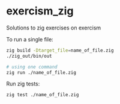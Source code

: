 # exercism_zig
Solutions to zig exercises on exercism


To run a single file:

```bash
zig build -Dtarget_file=name_of_file.zig
./zig_out/bin/out

# using one command
zig run ./name_of_file.zig
```

Run zig tests:

```bash
zig test ./name_of_file.zig
```
